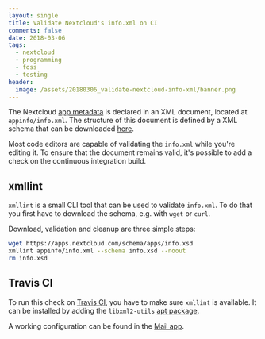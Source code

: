 ```yaml
---
layout: single
title: Validate Nextcloud's info.xml on CI
comments: false
date: 2018-03-06
tags:
  - nextcloud
  - programming
  - foss
  - testing
header:
  image: /assets/20180306_validate-nextcloud-info-xml/banner.png
---
```


The Nextcloud [app metadata](https://docs.nextcloud.com/server/13/developer_manual/app/info.html)
is declared in an XML document, located at `appinfo/info.xml`. The structure of
this document is defined by a XML schema that can be downloaded
[here](https://apps.nextcloud.com/schema/apps/info.xsd).


Most code editors are capable of validating the `info.xml` while you're editing
it. To ensure that the document remains valid, it's possible to add a check
on the continuous integration build.


## xmllint

`xmllint` is a small CLI tool that can be used to validate `info.xml`. To do
that you first have to download the schema, e.g. with `wget` or `curl`.


Download, validation and cleanup are three simple steps:
```bash
wget https://apps.nextcloud.com/schema/apps/info.xsd
xmllint appinfo/info.xml --schema info.xsd --noout
rm info.xsd
```

## Travis CI

To run this check on [Travis CI], you have to make sure `xmllint` is available.
It can be installed by adding the `libxml2-utils` [apt package](https://docs.travis-ci.com/user/installing-dependencies/).


A working configuration can be found in the [Mail app](https://github.com/nextcloud/mail/blob/043de4b1af02081068bcd15e152f26a4df22ef52/.travis.yml#L83-L86).


[Travis CI]: https://travis-ci.org/
